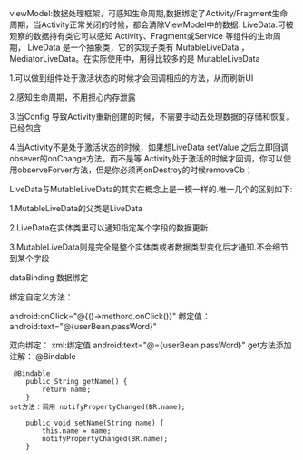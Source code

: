 viewModel:数据处理框架，可感知生命周期,数据绑定了Activity/Fragment生命周期，当Activity正常关闭的时候，都会清除ViewModel中的数据.
LiveData:可被观察的数据持有类它可以感知 Activity、Fragment或Service 等组件的生命周期，
LiveData 是一个抽象类，它的实现子类有 MutableLiveData ，MediatorLiveData。在实际使用中，用得比较多的是 MutableLiveData

1.可以做到组件处于激活状态的时候才会回调相应的方法，从而刷新UI

2.感知生命周期，不用担心内存泄露

3.当Config 导致Activity重新创建的时候，不需要手动去处理数据的存储和恢复。已经包含

4.当Activity不是处于激活状态的时候，如果想LiveData setValue 之后立即回调obsever的onChange方法。而不是等
Activity处于激活的时候才回调，你可以使用observeForver方法，但是你必须再onDestroy的时候removeOb；

LiveData与MutableLiveData的其实在概念上是一模一样的.唯一几个的区别如下:

1.MutableLiveData的父类是LiveData

2.LiveData在实体类里可以通知指定某个字段的数据更新.

3.MutableLiveData则是完全是整个实体类或者数据类型变化后才通知.不会细节到某个字段


dataBinding 数据绑定

绑定自定义方法：

  android:onClick="@{()->methord.onClick()}"
  绑定值：
   android:text="@{userBean.passWord}"
   
   双向绑定：
   xml:绑定值
    android:text="@={userBean.passWord}"
    get方法添加注解： @Bindable
    
     @Bindable
        public String getName() {
            return name;
        }
    set方法：调用 notifyPropertyChanged(BR.name);
    
        public void setName(String name) {
            this.name = name;
            notifyPropertyChanged(BR.name);
        }
